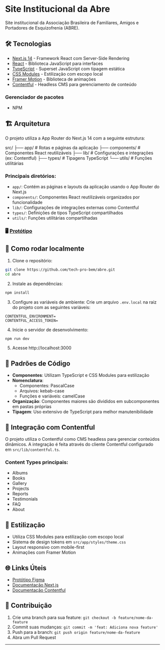 # Site Institucional da Abre

Site institucional da Associação Brasileira de Familiares, Amigos e Portadores de Esquizofrenia (ABRE).

## 🛠️ Tecnologias

- [Next.js 14](https://nextjs.org/) - Framework React com Server-Side Rendering
- [React](https://reactjs.org/) - Biblioteca JavaScript para interfaces
- [TypeScript](https://www.typescriptlang.org/) - Superset JavaScript com tipagem estática
- [CSS Modules](https://github.com/css-modules/css-modules) - Estilização com escopo local
- [Framer Motion](https://www.framer.com/motion/) - Biblioteca de animações
- [Contentful](https://www.contentful.com/) - Headless CMS para gerenciamento de conteúdo

### Gerenciador de pacotes

- NPM

## 🏗️ Arquitetura

O projeto utiliza a App Router do Next.js 14 com a seguinte estrutura:

src/
├── app/ # Rotas e páginas da aplicação
├── components/ # Componentes React reutilizáveis
├── lib/ # Configurações e integrações (ex: Contentful)
├── types/ # Tipagens TypeScript
└── utils/ # Funções utilitárias

### Principais diretórios:

- `app/`: Contém as páginas e layouts da aplicação usando o App Router do Next.js
- `components/`: Componentes React reutilizáveis organizados por funcionalidade
- `lib/`: Configurações de integrações externas como Contentful
- `types/`: Definições de tipos TypeScript compartilhados
- `utils/`: Funções utilitárias compartilhadas

### 🖥️ [Protótipo](https://www.figma.com/design/2t8YKdvwuivrvJpetgHMad/%5BProt%C3%B3tipos%5D-Site-Abre?node-id=38-1903&node-type=frame&t=PahCEYeAQQLNRKgK-0)

## 🚀 Como rodar localmente

1. Clone o repositório:

```bash
git clone https://github.com/tech-pro-bem/abre.git
cd abre
```

2. Instale as dependências:

```bash
npm install
```

3. Configure as variáveis de ambiente:
   Crie um arquivo `.env.local` na raiz do projeto com as seguintes variáveis:

```env
CONTENTFUL_ENVIRONMENT=
CONTENTFUL_ACCESS_TOKEN=
```

4. Inicie o servidor de desenvolvimento:

```bash
npm run dev
```

5. Acesse http://localhost:3000

## 📝 Padrões de Código

- **Componentes**: Utilizam TypeScript e CSS Modules para estilização
- **Nomenclatura**:
  - Componentes: PascalCase
  - Arquivos: kebab-case
  - Funções e variáveis: camelCase
- **Organização**: Componentes maiores são divididos em subcomponentes em pastas próprias
- **Tipagem**: Uso extensivo de TypeScript para melhor manutenibilidade

## 🔄 Integração com Contentful

O projeto utiliza o Contentful como CMS headless para gerenciar conteúdos dinâmicos. A integração é feita através do cliente Contentful configurado em `src/lib/contentful.ts`.

### Content Types principais:

- Albums
- Books
- Gallery
- Projects
- Reports
- Testimonials
- FAQ
- About

## 🎨 Estilização

- Utiliza CSS Modules para estilização com escopo local
- Sistema de design tokens em `src/app/styles/theme.css`
- Layout responsivo com mobile-first
- Animações com Framer Motion

## 🌐 Links Úteis

- [Protótipo Figma](https://www.figma.com/design/2t8YKdvwuivrvJpetgHMad/%5BProt%C3%B3tipos%5D-Site-Abre?node-id=38-1903&node-type=frame&t=PahCEYeAQQLNRKgK-0)
- [Documentação Next.js](https://nextjs.org/docs)
- [Documentação Contentful](https://www.contentful.com/developers/docs/)

## 👥 Contribuição

1. Crie uma branch para sua feature: `git checkout -b feature/nome-da-feature`
2. Commit suas mudanças: `git commit -m 'feat: Adiciona nova feature'`
3. Push para a branch: `git push origin feature/nome-da-feature`
4. Abra um Pull Request

---
